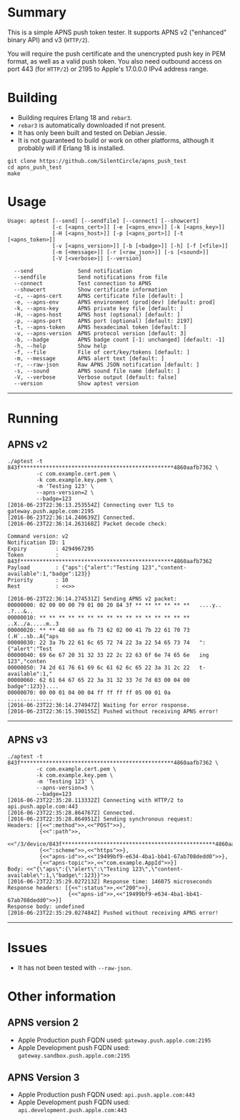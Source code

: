 # Summary

This is a simple APNS push token tester. It supports APNS v2 ("enhanced" binary
API) and v3 (`HTTP/2`).

You will require the push certificate and the unencrypted push key in PEM
format, as well as a valid push token.  You also need outbound access on port
443 (for `HTTP/2`) or 2195 to Apple's 17.0.0.0 IPv4 address range.

# Building

* Building requires Erlang 18 and `rebar3`.
* `rebar3` is automatically downloaded if not present.
* It has only been built and tested on Debian Jessie.
* It is not guaranteed to build or work on other platforms, although it
  probably will if Erlang 18 is installed.

```
git clone https://github.com/SilentCircle/apns_push_test
cd apns_push_test
make
```

# Usage

    Usage: aptest [--send] [--sendfile] [--connect] [--showcert]
                  [-c [<apns_cert>]] [-e [<apns_env>]] [-k [<apns_key>]]
                  [-H [<apns_host>]] [-p [<apns_port>]] [-t [<apns_token>]]
                  [-v [<apns_version>]] [-b [<badge>]] [-h] [-f [<file>]]
                  [-m [<message>]] [-r [<raw_json>]] [-s [<sound>]]
                  [-V [<verbose>]] [--version]

      --send              Send notification
      --sendfile          Send notifications from file
      --connect           Test connection to APNS
      --showcert          Show certificate information
      -c, --apns-cert     APNS certificate file [default: ]
      -e, --apns-env      APNS environment (prod|dev) [default: prod]
      -k, --apns-key      APNS private key file [default: ]
      -H, --apns-host     APNS host (optional) [default: ]
      -p, --apns-port     APNS port (optional) [default: 2197]
      -t, --apns-token    APNS hexadecimal token [default: ]
      -v, --apns-version  APNS protocol version [default: 3]
      -b, --badge         APNS badge count [-1: unchanged] [default: -1]
      -h, --help          Show help
      -f, --file          File of cert/key/tokens [default: ]
      -m, --message       APNS alert text [default: ]
      -r, --raw-json      Raw APNS JSON notification [default: ]
      -s, --sound         APNS sound file name [default: ]
      -V, --verbose       Verbose output [default: false]
      --version           Show aptest version


---

# Running

## APNS v2

    ./aptest -t 843f************************************************4860aafb7362 \
             -c com.example.cert.pem \
             -k com.example.key.pem \
             -m 'Testing 123' \
             --apns-version=2 \
             --badge=123
    [2016-06-23T22:36:13.253554Z] Connecting over TLS to gateway.push.apple.com:2195
    [2016-06-23T22:36:14.240639Z] Connected.
    [2016-06-23T22:36:14.263168Z] Packet decode check:

    Command version: v2
    Notification ID: 1
    Expiry         : 4294967295
    Token          : 843f************************************************4860aafb7362
    Payload        : {"aps":{"alert":"Testing 123","content-available":1,"badge":123}}
    Priority       : 10
    Rest           : <<>>

    [2016-06-23T22:36:14.274531Z] Sending APNS v2 packet:
    00000000: 02 00 00 00 79 01 00 20 84 3f ** ** ** ** ** **   ....y.. .?...&..
    00000010: ** ** ** ** ** ** ** ** ** ** ** ** ** ** ** **   ..X../a.....m..3
    00000020: ** ** 48 60 aa fb 73 62 02 00 41 7b 22 61 70 73   (.H`..sb..A{"aps
    00000030: 22 3a 7b 22 61 6c 65 72 74 22 3a 22 54 65 73 74   ":{"alert":"Test
    00000040: 69 6e 67 20 31 32 33 22 2c 22 63 6f 6e 74 65 6e   ing 123","conten
    00000050: 74 2d 61 76 61 69 6c 61 62 6c 65 22 3a 31 2c 22   t-available":1,"
    00000060: 62 61 64 67 65 22 3a 31 32 33 7d 7d 03 00 04 00   badge":123}}....
    00000070: 00 00 01 04 00 04 ff ff ff ff 05 00 01 0a         ..............
    [2016-06-23T22:36:14.274947Z] Waiting for error response.
    [2016-06-23T22:36:15.390155Z] Pushed without receiving APNS error!


---

## APNS v3

    ./aptest -t 843f************************************************4860aafb7362 \
             -c com.example.cert.pem \
             -k com.example.key.pem \
             -m 'Testing 123' \
             --apns-version=3 \
             --badge=123
    [2016-06-23T22:35:28.113332Z] Connecting with HTTP/2 to api.push.apple.com:443
    [2016-06-23T22:35:28.864767Z] Connected.
    [2016-06-23T22:35:28.864951Z] Sending synchronous request:
    Headers: [{<<":method">>,<<"POST">>},
              {<<":path">>,
               <<"/3/device/843f************************************************4860aafb7362">>},
              {<<":scheme">>,<<"https">>},
              {<<"apns-id">>,<<"19499bf9-e634-4ba1-bb41-67ab708dedd0">>},
              {<<"apns-topic">>,<<"com.example.AppId">>}]
    Body: <<"{\"aps\":{\"alert\":\"Testing 123\",\"content-available\":1,\"badge\":123}}">>
    [2016-06-23T22:35:29.027213Z] Response time: 146075 microseconds
    Response headers: [{<<":status">>,<<"200">>},
                       {<<"apns-id">>,<<"19499bf9-e634-4ba1-bb41-67ab708dedd0">>}]
    Response body: undefined
    [2016-06-23T22:35:29.027484Z] Pushed without receiving APNS error!

---

# Issues

* It has not been tested with `--raw-json`.

# Other information

## APNS version 2

* Apple Production push FQDN used: `gateway.push.apple.com:2195`
* Apple Development push FQDN used: `gateway.sandbox.push.apple.com:2195`

## APNS Version 3

* Apple Production push FQDN used: `api.push.apple.com:443`
* Apple Development push FQDN used: `api.development.push.apple.com:443`

